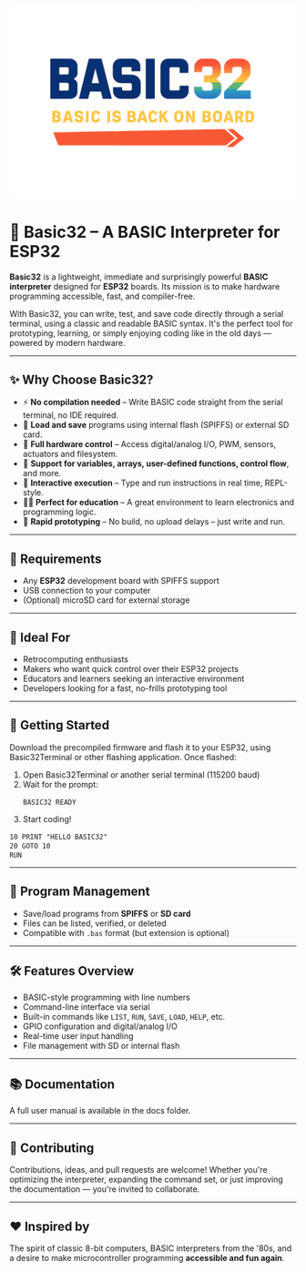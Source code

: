 ![Basic32](https://github.com/Ferrazzi/Basic32/blob/main/Logo.png)

# 🧠 Basic32 – A BASIC Interpreter for ESP32

**Basic32** is a lightweight, immediate and surprisingly powerful **BASIC interpreter** designed for **ESP32** boards. Its mission is to make hardware programming accessible, fast, and compiler-free.

With Basic32, you can write, test, and save code directly through a serial terminal, using a classic and readable BASIC syntax. It's the perfect tool for prototyping, learning, or simply enjoying coding like in the old days — powered by modern hardware.

---

## ✨ Why Choose Basic32?

- ⚡ **No compilation needed** – Write BASIC code straight from the serial terminal, no IDE required.
- 💾 **Load and save** programs using internal flash (SPIFFS) or external SD card.
- 🔧 **Full hardware control** – Access digital/analog I/O, PWM, sensors, actuators and filesystem.
- 🧩 **Support for variables, arrays, user-defined functions, control flow**, and more.
- 🔁 **Interactive execution** – Type and run instructions in real time, REPL-style.
- 👨‍🏫 **Perfect for education** – A great environment to learn electronics and programming logic.
- 🧪 **Rapid prototyping** – No build, no upload delays – just write and run.

---

## 🧰 Requirements

- Any **ESP32** development board with SPIFFS support
- USB connection to your computer
- (Optional) microSD card for external storage

---

## 🎯 Ideal For

- Retrocomputing enthusiasts
- Makers who want quick control over their ESP32 projects
- Educators and learners seeking an interactive environment
- Developers looking for a fast, no-frills prototyping tool

---

## 🚀 Getting Started

Download the precompiled firmware and flash it to your ESP32, using Basic32Terminal or other flashing application.
Once flashed:

1. Open Basic32Terminal or another serial terminal (115200 baud)
2. Wait for the prompt:  
   ```
   BASIC32 READY
   ```
3. Start coding!

```basic
10 PRINT "HELLO BASIC32"
20 GOTO 10
RUN
```

---

## 📂 Program Management

- Save/load programs from **SPIFFS** or **SD card**
- Files can be listed, verified, or deleted
- Compatible with `.bas` format (but extension is optional)

---

## 🛠 Features Overview

- BASIC-style programming with line numbers
- Command-line interface via serial
- Built-in commands like `LIST`, `RUN`, `SAVE`, `LOAD`, `HELP`, etc.
- GPIO configuration and digital/analog I/O
- Real-time user input handling
- File management with SD or internal flash

---

## 📚 Documentation

A full user manual is available in the docs folder.

---

## 🤝 Contributing

Contributions, ideas, and pull requests are welcome! Whether you're optimizing the interpreter, expanding the command set, or just improving the documentation — you're invited to collaborate.

---

## ❤️ Inspired by

The spirit of classic 8-bit computers, BASIC interpreters from the '80s, and a desire to make microcontroller programming **accessible and fun again**.
